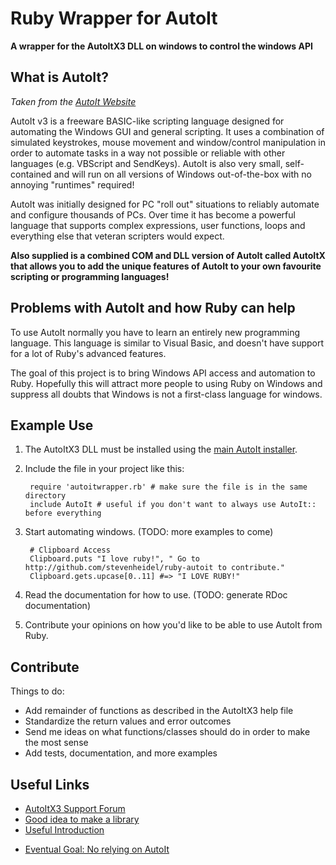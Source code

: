 # Ruby Wrapper for AutoIt

**A wrapper for the AutoItX3 DLL on windows to control the windows API**

## What is AutoIt?

_Taken from the [AutoIt Website](http://www.autoitscript.com/autoit3/index.shtml)_

AutoIt v3 is a freeware BASIC-like scripting language designed for automating the Windows GUI and general scripting. It uses a combination of simulated keystrokes, mouse movement and window/control manipulation in order to automate tasks in a way not possible or reliable with other languages (e.g. VBScript and SendKeys). AutoIt is also very small, self-contained and will run on all versions of Windows out-of-the-box with no annoying "runtimes" required! 

AutoIt was initially designed for PC "roll out" situations to reliably automate and configure thousands of PCs. Over time it has become a powerful language that supports complex expressions, user functions, loops and everything else that veteran scripters would expect.

**Also supplied is a combined COM and DLL version of AutoIt called AutoItX that allows you to add the unique features of AutoIt to your own favourite scripting or programming languages!**

## Problems with AutoIt and how Ruby can help

To use AutoIt normally you have to learn an entirely new programming language. This language is similar to Visual Basic, and doesn't have support for a lot of Ruby's advanced features. 

The goal of this project is to bring Windows API access and automation to Ruby. Hopefully this will attract more people to using Ruby on Windows and suppress all doubts that Windows is not a first-class language for windows.

## Example Use

1. The AutoItX3 DLL must be installed using the [main AutoIt installer](http://www.autoitscript.com/autoit3/downloads.shtml).

2. Include the file in your project like this:

        require 'autoitwrapper.rb' # make sure the file is in the same directory
        include AutoIt # useful if you don't want to always use AutoIt:: before everything

3. Start automating windows. (TODO: more examples to come)

        # Clipboard Access
        Clipboard.puts "I love ruby!", " Go to http://github.com/stevenheidel/ruby-autoit to contribute."
        Clipboard.gets.upcase[0..11] #=> "I LOVE RUBY!"

4. Read the documentation for how to use. (TODO: generate RDoc documentation)

5. Contribute your opinions on how you'd like to be able to use AutoIt from Ruby.

## Contribute

Things to do:

- Add remainder of functions as described in the AutoItX3 help file
- Standardize the return values and error outcomes
- Send me ideas on what functions/classes should do in order to make the most sense
- Add tests, documentation, and more examples

## Useful Links

- [AutoItX3 Support Forum](http://www.autoitscript.com/forum/index.php?s=2d5bc3fac66e734a24edf8caaa6a1842&showforum=14)
- [Good idea to make a library](http://tech.waltco.biz/2008/02/23/use-swig-to-build-a-ruby-extension-to-wrap-a-windows-dll/)
- [Useful Introduction](http://actsasbuffoon.wordpress.com/2008/12/30/introduction-to-autoitx3/)
* [Eventual Goal: No relying on AutoIt](http://raa.ruby-lang.org/project/win32-guitest/)